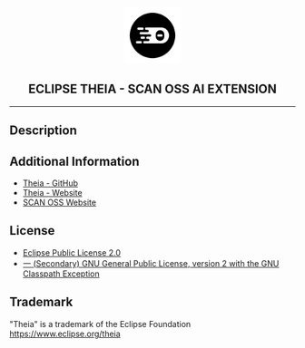 <div align='center'>

<br />

<img src='https://raw.githubusercontent.com/eclipse-theia/theia/master/logo/theia.svg?sanitize=true' alt='theia-ext-logo' width='100px' />

<h2>ECLIPSE THEIA - SCAN OSS AI EXTENSION</h2>

<hr />

</div>

## Description

## Additional Information

-   [Theia - GitHub](https://github.com/eclipse-theia/theia)
-   [Theia - Website](https://theia-ide.org/)
-   [SCAN OSS Website](https://www.scanoss.com/)

## License

-   [Eclipse Public License 2.0](http://www.eclipse.org/legal/epl-2.0/)
-   [一 (Secondary) GNU General Public License, version 2 with the GNU Classpath Exception](https://projects.eclipse.org/license/secondary-gpl-2.0-cp)

## Trademark

"Theia" is a trademark of the Eclipse Foundation
https://www.eclipse.org/theia
